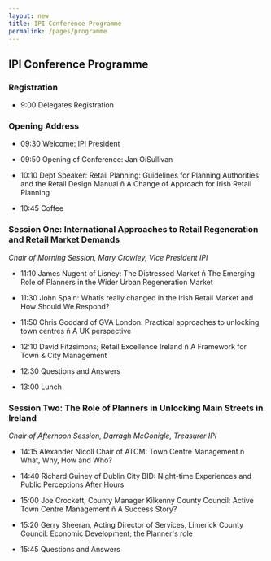 ```yaml
---
layout: new
title: IPI Conference Programme
permalink: /pages/programme
---
```


## IPI Conference Programme

### Registration

* 9:00	Delegates Registration

### Opening Address

* 09:30	Welcome: IPI President

* 09:50	Opening of Conference: Jan OíSullivan 

* 10:10	Dept Speaker: Retail Planning: Guidelines for Planning Authorities and the Retail Design Manual ñ A Change of Approach for Irish Retail Planning 	

* 10:45	Coffee

### Session One:	International Approaches to Retail Regeneration and Retail Market Demands

*Chair of Morning Session, Mary Crowley, Vice President IPI*

* 11:10	James Nugent of Lisney: The Distressed Market ñ The Emerging Role of Planners in the Wider Urban Regeneration Market

* 11:30	John Spain: Whatís really changed in the Irish Retail Market and How Should We Respond?

* 11:50	Chris Goddard of GVA London: Practical approaches to unlocking town centres ñ A UK perspective

* 12:10	David Fitzsimons; Retail Excellence Ireland ñ A Framework for Town & City Management

* 12:30	Questions and Answers

* 13:00	Lunch 

### Session Two: The Role of Planners in Unlocking Main Streets in Ireland
 
*Chair of Afternoon Session, Darragh McGonigle, Treasurer IPI*

* 14:15	Alexander Nicoll Chair of ATCM:  Town Centre Management ñ What, Why, How and Who?

* 14:40		Richard Guiney of Dublin City BID: Night-time Experiences and Public Perceptions After Hours

* 15:00	Joe Crockett, County Manager Kilkenny County Council: Active Town Centre Management ñ A Success Story?

* 15:20	Gerry Sheeran, Acting Director of Services, Limerick County Council: Economic Development; the Planner's role

* 15:45		Questions and Answers